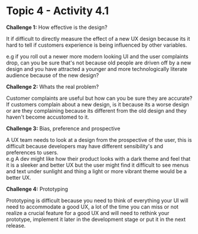 # Topic 4 - Activity 4.1

**Challenge 1:** How effective is the design?

It if difficult to directly measure the effect of a new UX design because its it hard to tell if customers experience is being influenced by other variables.

e.g if you roll out a newer more modern looking UI and the user complaints drop, can you be sure that's not because old people are driven off by a new design and you have attracted a younger and more technologically literate audience because of the new design?

**Challenge 2:** Whats the real problem?

Customer complaints are useful but how can you be sure they are accurate? If customers complain about a new design, is it because its a worse design or are they complaining because its different from the old design and they haven't become accustomed to it.

**Challenge 3:** Bias, preference and prospective

A UX team needs to look at a design from the prospective of the user, this is difficult because developers may have different sensibility's and preferences to users.   
e.g A dev might like how their product looks with a dark theme and feel that it is a sleeker and better UX but the user might find it difficult to see menus and text under sunlight and thing a light or more vibrant theme would be a better UX.

**Challenge 4:** Prototyping

Prototyping is difficult because you need to think of everything your UI will need to accommodate a good UX, a lot of the time you can miss or not realize a crucial feature for a good UX and will need to rethink your prototype, implement it later in the development stage or put it in the next release.

